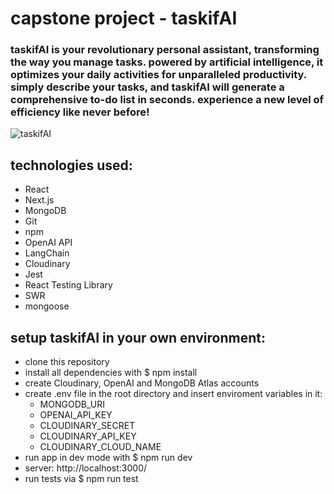 # capstone project - taskifAI

### taskifAI is your revolutionary personal assistant, transforming the way you manage tasks. powered by artificial intelligence, it optimizes your daily activities for unparalleled productivity. simply describe your tasks, and taskifAI will generate a comprehensive to-do list in seconds. experience a new level of efficiency like never before!

![taskifAI](https://github.com/nastiche/capstone_taskifai_app/assets/97537490/de3efd66-c067-4a4e-9276-aa58f20ed6d3)



## technologies used:

- React
- Next.js
- MongoDB
- Git
- npm
- OpenAI API
- LangChain
- Cloudinary
- Jest
- React Testing Library
- SWR
- mongoose

## setup taskifAI in your own environment:

- clone this repository
- install all dependencies with $ npm install
- create Cloudinary, OpenAI and MongoDB Atlas accounts
- create .env file in the root directory and insert enviroment variables in it:
  - MONGODB_URI
  - OPENAI_API_KEY
  - CLOUDINARY_SECRET
  - CLOUDINARY_API_KEY
  - CLOUDINARY_CLOUD_NAME
- run app in dev mode with $ npm run dev
- server: http://localhost:3000/
- run tests via $ npm run test


